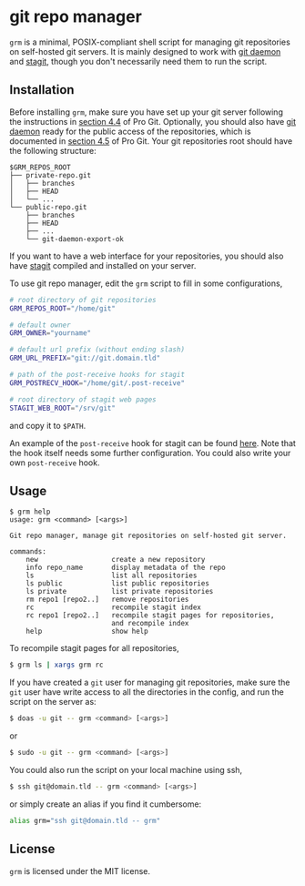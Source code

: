 git repo manager
================

`grm` is a minimal, POSIX-compliant shell script for managing git repositories
on self-hosted git servers. It is mainly designed to work with [git daemon][1]
and [stagit][2], though you don't necessarily need them to run the script.

Installation
------------

Before installing `grm`, make sure you have set up your git server following
the instructions in [section 4.4][3] of Pro Git. Optionally, you should also
have [git daemon][1] ready for the public access of the repositories, which is
documented in [section 4.5][4] of Pro Git. Your git repositories root should
have the following structure:

```
$GRM_REPOS_ROOT
├── private-repo.git
│   ├── branches
│   ├── HEAD
│   └── ...
└── public-repo.git
    ├── branches
    ├── HEAD
    ├── ...
    └── git-daemon-export-ok
```

If you want to have a web interface for your repositories, you should also have
[stagit][2] compiled and installed on your server.

To use git repo manager, edit the `grm` script to fill in some configurations,

```bash
# root directory of git repositories
GRM_REPOS_ROOT="/home/git"

# default owner
GRM_OWNER="yourname"

# default url prefix (without ending slash)
GRM_URL_PREFIX="git://git.domain.tld"

# path of the post-receive hooks for stagit
GRM_POSTRECV_HOOK="/home/git/.post-receive"

# root directory of stagit web pages
STAGIT_WEB_ROOT="/srv/git"
```

and copy it to `$PATH`.

An example of the `post-receive` hook for stagit can be found [here][5]. Note
that the hook itself needs some further configuration. You could also write
your own `post-receive` hook.

Usage
-----

```
$ grm help
usage: grm <command> [<args>]

Git repo manager, manage git repositories on self-hosted git server.

commands:
    new                  create a new repository
    info repo_name       display metadata of the repo
    ls                   list all repositories
    ls public            list public repositories
    ls private           list private repositories
    rm repo1 [repo2..]   remove repositories
    rc                   recompile stagit index
    rc repo1 [repo2..]   recompile stagit pages for repositories,
                         and recompile index
    help                 show help
```

To recompile stagit pages for all repositories,

```bash
$ grm ls | xargs grm rc
```

If you have created a `git` user for managing git repositories, make sure the
`git` user have write access to all the directories in the config, and run the
script on the server as:

```bash
$ doas -u git -- grm <command> [<args>]
```

or

```bash
$ sudo -u git -- grm <command> [<args>]
```

You could also run the script on your local machine using ssh,

```bash
$ ssh git@domain.tld -- grm <command> [<args>]
```

or simply create an alias if you find it cumbersome:

```bash
alias grm="ssh git@domain.tld -- grm"
```

License
-------

`grm` is licensed under the MIT license.

[1]: https://git-scm.com/docs/git-daemon
[2]: https://codemadness.org/git/stagit/
[3]: https://git-scm.com/book/en/v2/Git-on-the-Server-Setting-Up-the-Server
[4]: https://git-scm.com/book/en/v2/Git-on-the-Server-Git-Daemon
[5]: https://codemadness.org/git/stagit/file/example_post-receive.sh.html
